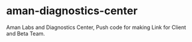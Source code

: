 # aman-diagnostics-center
Aman Labs and Diagnostics Center, Push code for making Link for Client and Beta Team.
